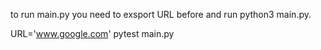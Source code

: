 to run main.py you need to exsport URL before and run python3 main.py.

URL='www.google.com' pytest main.py
